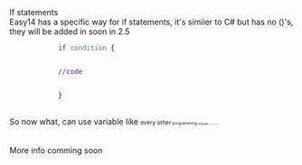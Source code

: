 <head>
   <link rel="stylesheet" type="text/css" href="https://mervinpais.github.io/Easy14_Programing_language/style.css">
</head>
<body class="dark_body">
   <head1> If statements </head1>
   <br>
   <para>Easy14 has a specific way for if statements, it's similer to C# but has no ()'s, they will be added in soon in 2.5</para>
   <br>
   <div class="code">
        <code class="language-csharp">
            <a style="color: #5016c5;">if </a><a style="color: #409438;">condition</a> {
        </code>
    </div>
    <div class="code">
        <code class="language-csharp">
            <a style="color: #5016c5;">//code</a>
         </code>
    </div>
    <div class="code">
        <code class="language-csharp">
            }
        </code>
   </div>
   <br>
   <para>So now what, can use variable like <para style="font-size: 10px;">every other<para style="font-size: 7px;"> programming <para style="font-size: 4px;">language<para style="font-size: 1px;"> have better if statments blah blah blah</para></para></para></para>
   <br>
   <br>
   <!--
   <para>See below for what is/isn't allowed;</para>
   <br>
   <div class="code">
      <code class="language-csharp">
      <a style="color: #5016c5;">var</a> myVariable = <a style="color: #409438;">""</a>;
      </code>
   </div>
   <div class="code">
      <code class="language-csharp">
      <a style="color: #387632;">//Works</a>
      </code>
   </div>
   <div class="code">
      <code class="language-csharp">
      <a style="color: #5016c5;">var</a> myVariable = <a style="color: #bce4b9;">14</a>;
      </code>
   </div>
   <div class="code">
      <code class="language-csharp">
      <a style="color: #387632;">//Works</a>
      </code>
   </div>
   <div class="code">
      <code class="language-csharp">
      <a style="color: #5016c5;">var</a> myVariable;
      </code>
   </div>
   <div class="code">
      <code class="language-csharp">
      <a style="color: #387632;">//Wont work :(</a>
      </code>
   </div>
   <br>
   <para>Ok so now how do we use those variables?<br> Well here are a few examples</para>
   <div class="code">
      <code class="language-csharp">
         <a style="color: #5016c5;">var</a> myVariable = <a style="color: #409438;">"This was from a variable"</a>;
      </code>
   </div>
   <div class="code">
      <code class="language-csharp">
         <a style="color: #5016c5;">var</a> myVariable2 = <a style="color: #409438;">10</a>;
      </code>
   </div>
   <div class="code">
      <code class="language-csharp">
         <a style="color: #5016c5;">var</a> result = <a style="color: #409438;">myVariable2</a> + <a style="color: #409438;">4</a>;
      </code>
   </div>
   <div class="code">
      <code class="language-csharp">
      <a style="color: #0092fa;">Console</a>.<a style="color: #bc57ff;">print</a>(<a style="color: #8cabd9;">result</a>);
      </code>
   </div>
   -->
   <br>
   <para>More info comming soon</para>
   <br>
</body>